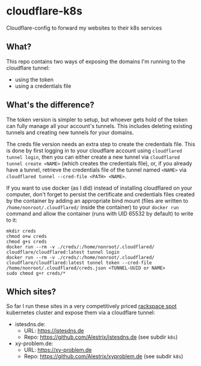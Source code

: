 # cloudflare-k8s
Cloudflare-config to forward my websites to their k8s services

## What?
This repo contains two ways of exposing the domains I'm running to the cloudflare tunnel:
- using the token
- using a credentials file

## What's the difference?
The token version is simpler to setup, but whoever gets hold of the token can fully manage all your account's tunnels.
This includes deleting existing tunnels and creating new tunnels for your domains.

The creds file version needs an extra step to create the credentials file. This is done by first logging in to
your cloudflare account using `cloudflared tunnel login`, then you can either create a new tunnel via `cloudflared tunnel create <NAME>`
(which creates the credentials file), or, if you already have a tunnel, retrieve the credentials file of the tunnel named `<NAME>` via
`cloudflared tunnel --cred-file <PATH> <NAME>`.

If you want to use docker (as I did) instead of installing cloudflared on your computer, don't forget to persist the certificate
and credentials files created by the container by adding an appropriate bind mount (files are written to `/home/nonroot/.cloudflared/` inside
the container) to your `docker run` command and allow the container (runs with UID 65532 by default) to write to it:
```
mkdir creds
chmod o+w creds
chmod g+s creds
docker run --rm -v ./creds/:/home/nonroot/.cloudflared/ cloudflare/cloudflared:latest tunnel login
docker run --rm -v ./creds/:/home/nonroot/.cloudflared/ cloudflare/cloudflared:latest tunnel token --cred-file /home/nonroot/.cloudflared/creds.json <TUNNEL-UUID or NAME>
sudo chmod g+r creds/*
```

## Which sites?
So far I run these sites in a very competitively priced [rackspace spot](https://spot.rackspace.com/) kubernetes cluster and expose them via a cloudflare tunnel:
- istesdns.de:
  - URL: <https://istesdns.de>
  - Repo: <https://github.com/Alestrix/istesdns.de> (see subdir `k8s`)
- xy-problem.de:
  - URL: <https://xy-problem.de>
  - Repo: <https://github.com/Alestrix/xyproblem.de> (see subdir `k8s`)
